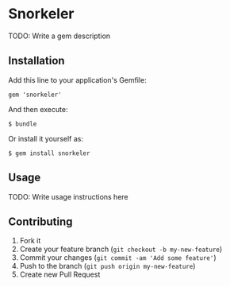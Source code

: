 # Snorkeler

TODO: Write a gem description

## Installation

Add this line to your application's Gemfile:

    gem 'snorkeler'

And then execute:

    $ bundle

Or install it yourself as:

    $ gem install snorkeler

## Usage

TODO: Write usage instructions here

## Contributing

1. Fork it
2. Create your feature branch (`git checkout -b my-new-feature`)
3. Commit your changes (`git commit -am 'Add some feature'`)
4. Push to the branch (`git push origin my-new-feature`)
5. Create new Pull Request
